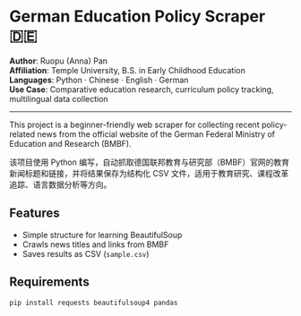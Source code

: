 # German Education Policy Scraper 🇩🇪

**Author**: Ruopu (Anna) Pan  
**Affiliation**: Temple University, B.S. in Early Childhood Education  
**Languages**: Python · Chinese · English · German  
**Use Case**: Comparative education research, curriculum policy tracking, multilingual data collection

---

This project is a beginner-friendly web scraper for collecting recent policy-related news from the official website of the German Federal Ministry of Education and Research (BMBF).

该项目使用 Python 编写，自动抓取德国联邦教育与研究部（BMBF）官网的教育新闻标题和链接，并将结果保存为结构化 CSV 文件，适用于教育研究、课程改革追踪、语言数据分析等方向。

## Features
- Simple structure for learning BeautifulSoup
- Crawls news titles and links from BMBF
- Saves results as CSV (`sample.csv`)

## Requirements
```bash
pip install requests beautifulsoup4 pandas
